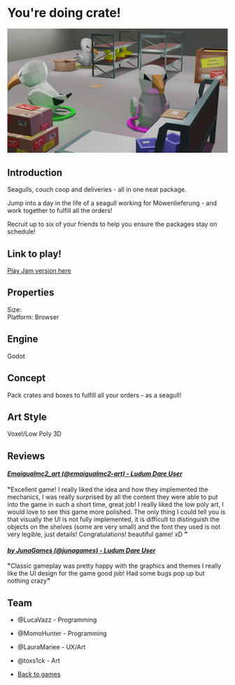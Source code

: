 # You're doing crate!

![banner](/images/crate/crate_title.png)

## Introduction
Seagulls, couch coop and deliveries - all in one neat package. 

Jump into a day in the life of a seagull working for Möwenlieferung - and work together to fulfill all the orders!

Recruit up to six of your friends to help you ensure the packages stay on schedule!  


## Link to play!
[Play Jam version here](https://greenopal-studio.gitlab.io/youre-doing-crate/)

## Properties
Size: <br>
Platform: Browser

## Engine
Godot

## Concept
Pack crates and boxes to fulfill all your orders - as a seagull! 

## Art Style
Voxel/Low Poly 3D

## Reviews

#### <em>[Emaigualmc2_art (@emaigualmc2-art) - Ludum Dare User](https://ldjam.com/users/emaigualmc2-art/)</em>
<p>
	<p><strong>"</strong>Excellent game! I really liked the idea and how they implemented the mechanics, I was really surprised by all the content they were able to put into the game in such a short time, great job! I really liked the low poly art, I would love to see this game more polished. The only thing I could tell you is that visually the UI is not fully implemented, it is difficult to distinguish the objects on the shelves (some are very small) and the font they used is not very legible, just details! Congratulations! beautiful game! xD
	<strong>"</strong></p>
</p>


#### <em>[by JunaGames (@junagames) - Ludum Dare User](https://ldjam.com/users/junagames)</em>
<p>
	<p><strong>"</strong>Classic gameplay was pretty happy with the graphics and themes I really like the UI design for the game good job! Had some bugs pop up but nothing crazy<strong>"</strong></p>
</p>

## Team
- @LucaVazz - Programming
- @MomoHunter - Programming
- @LauraMariee - UX/Art
- @toxs1ck - Art



- [Back to games](/markdown/core/games.html)
